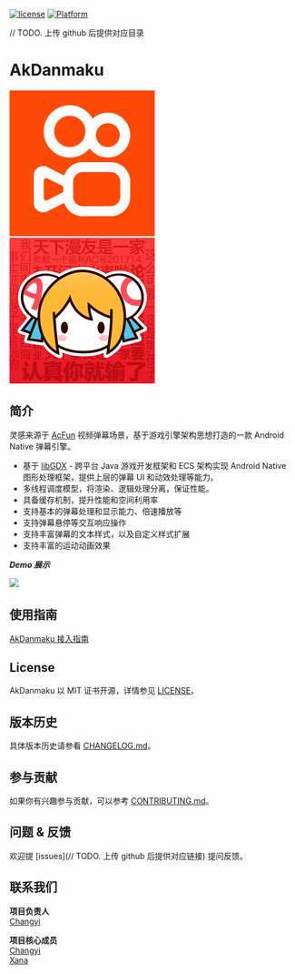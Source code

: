 [![license](https://img.shields.io/badge/license-MIT-brightgreen.svg)](./LICENSE)
[![Platform](https://img.shields.io/badge/Platform-Android-brightgreen.svg)]()

// TODO. 上传 github 后提供对应目录

# AkDanmaku

<img src="./assets/resources/logo_kwai.png" width="256">
<img src="./assets/resources/logo_acfun.png" width="256">

## 简介
灵感来源于 [AcFun](https://www.acfun.cn/) 视频弹幕场景，基于游戏引擎架构思想打造的一款 Android Native 弹幕引擎。
- 基于 [libGDX](https://libgdx.com/) - 跨平台 Java 游戏开发框架和 ECS 架构实现 Android Native 图形处理框架，提供上层的弹幕 UI 和动效处理等能力。
- 多线程调度模型，将渲染、逻辑处理分离，保证性能。
- 具备缓存机制，提升性能和空间利用率
- 支持基本的弹幕处理和显示能力、倍速播放等
- 支持弹幕悬停等交互响应操作
- 支持丰富弹幕的文本样式，以及自定义样式扩展
- 支持丰富的运动动画效果

_**Demo 展示**_

<img src="./assets/resources/danmaku-demo-4.gif" width="540">

## 使用指南
[AkDanmaku 接入指南](docs/Guide.md)

## License
AkDanmaku 以 MIT 证书开源，详情参见 [LICENSE](./LICENSE)。

## 版本历史
具体版本历史请参看 [CHANGELOG.md](./CHANGELOG.md)。

## 参与贡献
如果你有兴趣参与贡献，可以参考 [CONTRIBUTING.md](./CONTRIBUTING.md)。


## 问题 & 反馈
欢迎提 [issues](// TODO. 上传 github 后提供对应链接) 提问反馈。 

## 联系我们

**项目负责人**<br>
[Changyi](https://github.com/changyiZ)<br>

**项目核心成员**<br>
[Changyi](https://github.com/changyiZ)<br>[Xana](https://github.com/xanahopper)<br>

